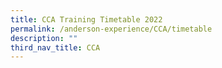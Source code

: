 ```yaml
---
title: CCA Training Timetable 2022
permalink: /anderson-experience/CCA/timetable
description: ""
third_nav_title: CCA
---
```

